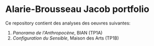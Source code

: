 # Alarie-Brousseau Jacob portfolio

Ce repository contient des analyses des oeuvres suivantes:
1. *Panorama de l'Anthropocène*, BIAN (TP1A)
2. *Configuration du Sensible*, Maison des Arts (TP1B)
